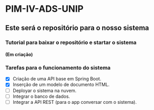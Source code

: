 # PIM-IV-ADS-UNIP
## Este será o repositório para o nosso sistema


### Tutorial para baixar o repositório e startar o sistema

#### (Em criação)

### Tarefas para o funcionamento do sistema
- [X] Criação de uma API base em Spring Boot.
- [X] Inserção de um modelo de documento HTML.
- [ ] Deployar o sistema na nuvem.
- [ ] Integrar o banco de dados.
- [ ] Integrar a API REST (para o app conversar com o sistema).
